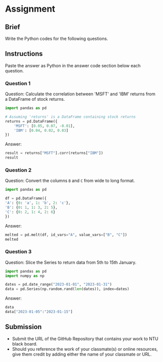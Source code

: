 # Assignment

## Brief

Write the Python codes for the following questions.

## Instructions

Paste the answer as Python in the answer code section below each question.

### Question 1

Question: Calculate the correlation between 'MSFT' and 'IBM' returns from a DataFrame of stock returns.

```python
import pandas as pd

# Assuming 'returns' is a DataFrame containing stock returns
returns = pd.DataFrame({
    'MSFT': [0.05, 0.07, -0.01],
    'IBM': [0.04, 0.02, 0.03]
})
```

Answer:

```python
result = returns["MSFT"].corr(returns["IBM"])
result
```

### Question 2

Question: Convert the columns `B` and `C` from wide to long format.

```python
import pandas as pd

df = pd.DataFrame({
'A': {0: 'a', 1: 'b', 2: 'c'},
'B': {0: 1, 1: 3, 2: 5},
'C': {0: 2, 1: 4, 2: 6}
})
```

Answer:

```python
melted = pd.melt(df, id_vars="A", value_vars=["B", "C"])
melted
```

### Question 3

Question: Slice the Series to return data from 5th to 15th January.

```python
import pandas as pd
import numpy as np

dates = pd.date_range("2023-01-01", "2023-01-31")
data = pd.Series(np.random.rand(len(dates)), index=dates)
```

Answer:

```python
data
data["2023-01-05":"2023-01-15"]
```

## Submission

- Submit the URL of the GitHub Repository that contains your work to NTU black board.
- Should you reference the work of your classmate(s) or online resources, give them credit by adding either the name of your classmate or URL.
